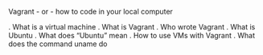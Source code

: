 Vagrant - or - how to code in your local computer

. What is a virtual machine
. What is Vagrant
. Who wrote Vagrant
. What is Ubuntu
. What does “Ubuntu” mean
. How to use VMs with Vagrant
. What does the command uname do

